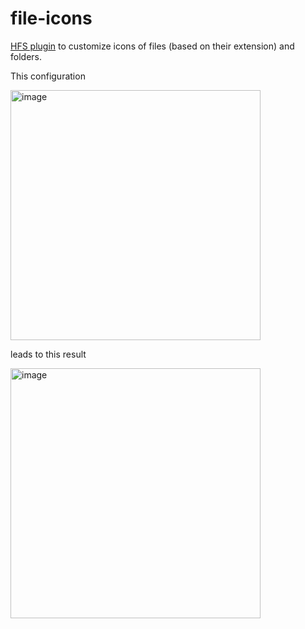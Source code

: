 # file-icons

[HFS plugin](https://github.com/rejetto/hfs) to customize icons of files (based on their extension) and folders.

This configuration

<img width="400" alt="image" src="https://github.com/rejetto/file-icons/assets/1367199/731d5fd0-950f-42e4-beeb-46f92b72c30b">

leads to this result

<img width="400" alt="image" src="https://github.com/rejetto/file-icons/assets/1367199/49163e5c-1c2e-4515-bda8-a1d1856edede">

